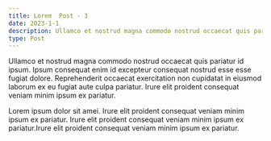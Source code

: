 ```yaml
---
title: Lorem  Post - 3
date: 2023-1-1
description: Ullamco et nostrud magna commodo nostrud occaecat quis pariatur id ipsum. 
type: Post
---
```


Ullamco et nostrud magna commodo nostrud occaecat quis pariatur id ipsum. Ipsum
consequat enim id excepteur consequat nostrud esse esse fugiat dolore.
Reprehenderit occaecat exercitation non cupidatat in eiusmod laborum ex eu
fugiat aute culpa pariatur. Irure elit proident consequat veniam minim ipsum ex
pariatur.

Lorem ipsum dolor sit amei. Irure elit proident consequat veniam minim ipsum ex
pariatur. Irure elit proident consequat veniam minim ipsum ex pariatur.Irure elit proident consequat veniam minim ipsum ex
pariatur.